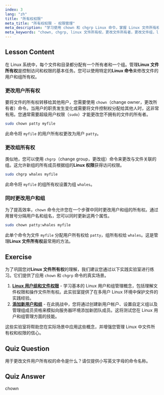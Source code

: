 ```yaml
---
index: 3
lang: "zh"
title: "所有权权限"
meta_title: "所有权权限 - 权限管理"
meta_description: "学习使用 chown 和 chgrp Linux 命令，掌握 Linux 文件所有权。本教程解释如何更改文件的用户和组所有权，这是管理 Linux 权限的关键技能。"
meta_keywords: "chown, chgrp, linux 文件所有权，更改文件所有者，更改文件组，linux 权限，linux 命令，linux 教程，linux 指南，用户所有权，组所有权"
---
```


## Lesson Content

在 Linux 系统中，每个文件和目录都分配有一个所有者和一个组。管理**Linux 文件所有权**是控制访问和权限的基本任务。您可以使用特定的**Linux 命令**来修改文件的用户和组所有权。

### 更改用户所有权

要将文件的所有权转移给其他用户，您需要使用 `chown`（change owner，更改所有者）命令。当用户的职责发生变化或需要将文件控制权分配给其他人时，这非常有用。您通常需要超级用户权限（`sudo`）才能更改您不拥有的文件的所有者。

```bash
sudo chown patty myfile
```

此命令将 `myfile` 的用户所有权更改为用户 `patty`。

### 更改组所有权

类似地，您可以使用 `chgrp`（change group，更改组）命令来更改与文件关联的组。这允许新组的所有成员根据组的**Linux 权限**获得访问权限。

```bash
sudo chgrp whales myfile
```

此命令将 `myfile` 的组所有权设置为组 `whales`。

### 同时更改用户和组

为了提高效率，`chown` 命令允许您在一个步骤中同时更改用户和组的所有权。通过用冒号分隔用户名和组名，您可以同时更新这两个属性。

```bash
sudo chown patty:whales myfile
```

此单个命令为文件 `myfile` 分配用户所有权给 `patty`，组所有权给 `whales`。这是管理**Linux 文件所有权**最常用的方法。

## Exercise

为了巩固您对**Linux 文件所有权**的理解，我们建议您通过以下实践实验室进行练习。它们提供了应用 `chown` 和 `chgrp` 命令的真实场景。

1. **[Linux 用户组和文件权限](https://labex.io/zh/labs/linux-linux-user-group-and-file-permissions-18002)** - 学习基本的 Linux 用户和组管理概念，包括理解文件权限和操作文件所有权。此实验室提供了在多用户 Linux 环境中保护文件的实践经验。
2. **[添加新用户和组](https://labex.io/zh/labs/linux-add-new-user-and-group-17987)** - 在此挑战中，您将通过创建新用户帐户、设置自定义组以及管理组成员资格来模拟向服务器环境添加新团队成员。这将测试您在 Linux 用户和组管理方面的技能。

这些实验室将帮助您在实际场景中应用这些概念，并增强您管理 Linux 中文件所有权和权限的信心。

## Quiz Question

用于更改文件用户所有权的命令是什么？请仅提供小写英文字母的命令名称。

## Quiz Answer

chown
